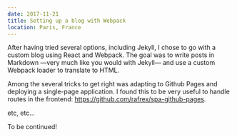 ```yaml
---
date: 2017-11-21
title: Setting up a blog with Webpack
location: Paris, France
---
```


After having tried several options, including Jekyll, I chose to go with a custom blog using React and Webpack. The goal was to write posts in Markdown —very much like you would with Jekyll— and use a custom Webpack loader to translate to HTML.

Among the several tricks to get right was adapting to Github Pages and deploying a single-page application. I found this to be very useful to handle routes in the frontend: https://github.com/rafrex/spa-github-pages.

etc, etc...

To be continued!

